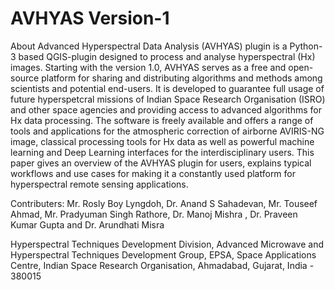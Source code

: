 # AVHYAS Version-1

About
Advanced Hyperspectral Data Analysis (AVHYAS) plugin is a Python-3 based QGIS-plugin designed to process and analyse hyperspectral (Hx) images. Starting with the version 1.0, AVHYAS serves as a free and open-source platform for sharing and distributing algorithms and methods among scientists and potential end-users. It is developed to guarantee full usage of future hyperspetcral missions of Indian Space Research Organisation (ISRO) and other space agencies and providing access to advanced algorithms for Hx data processing. The software is freely available and offers a range of tools and applications for the atmospheric correction of airborne AVIRIS-NG image, classical processing tools for Hx data as well as powerful machine learning and Deep Learning interfaces for the interdisciplinary users. This paper gives an overview of the AVHYAS plugin for users, explains typical workflows and use cases for making it a constantly used platform for hyperspectral remote sensing applications.  

Contributers: Mr. Rosly Boy Lyngdoh, Dr. Anand S Sahadevan, Mr. Touseef Ahmad, Mr. Pradyuman Singh Rathore, Dr. Manoj Mishra , Dr. Praveen Kumar Gupta and Dr. Arundhati Misra

Hyperspectral Techniques Development Division, 
Advanced Microwave and Hyperspectral Techniques Development Group, EPSA, 
Space Applications Centre, Indian Space Research Organisation, Ahmadabad, Gujarat, India - 380015


